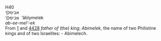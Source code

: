 <body>
  <p>H40<br>  אבימלך  <br> אֲבִימֶלֶך  ‎  ‘ăbı̂ymelek  <br><i>ab-ee-mel‘-ek </i><br>From <a href="h0001.htm">1</a> and <a href="h4428.htm">4428</a>  <i>father</i> <i>of</i> (the) <i>king</i>; <i>Abimelek</i>, the name of two Philistine kings and of two Israelites: - Abimelech.<br></p>
 </body>